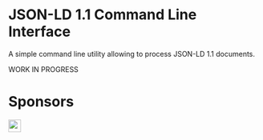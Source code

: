 # JSON-LD 1.1 Command Line Interface

A simple command line utility allowing to process JSON-LD 1.1 documents. 

WORK IN PROGRESS

# Sponsors

<a href="https://github.com/thadguidry">
  <img src="https://avatars.githubusercontent.com/u/986438?v=4" width="25" />
</a> 
